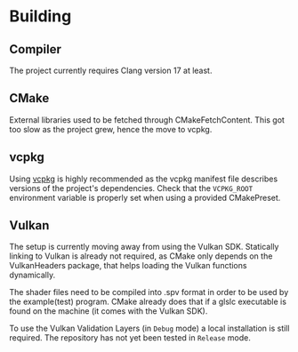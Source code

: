 # Building

## Compiler

The project currently requires Clang version 17 at least.

## CMake

External libraries used to be fetched through CMakeFetchContent.
This got too slow as the project grew, hence the move to vcpkg.

## vcpkg

Using [vcpkg](https://github.com/microsoft/vcpkg?tab=readme-ov-file#vcpkg-overview) is highly recommended as the vcpkg manifest file describes versions of the project's dependencies.
Check that the `VCPKG_ROOT` environment variable is properly set when using a provided CMakePreset.

## Vulkan

The setup is currently moving away from using the Vulkan SDK.
Statically linking to Vulkan is already not required, as CMake only depends on the VulkanHeaders package, that helps loading the Vulkan functions dynamically.

The shader files need to be compiled into .spv format in order to be used by the example(test) program.
CMake already does that if a glslc executable is found on the machine (it comes with the Vulkan SDK).

To use the Vulkan Validation Layers (in `Debug` mode) a local installation is still required.
The repository has not yet been tested in `Release` mode.
